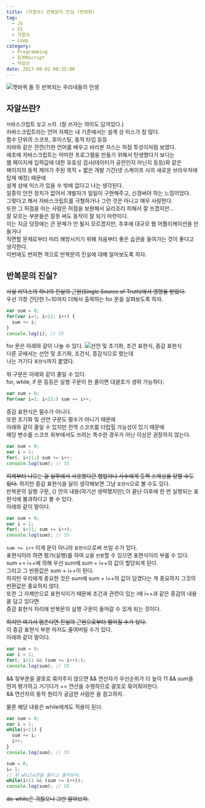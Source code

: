 ```yaml
---
title: (자알쓰) 반복문의 진실 (번외편)
tag:
  - JS
  - ES
  - 자알쓰
  - Loop
category:
  - Programming
  - ECMAScript
  - 자알쓰
date: 2017-06-02 00:35:00
---
```



![쳇바퀴 돌 듯 반복되는 우리네들의 인생](thumb.png)  
## 자알쓰란?
`자`바스크립트 `알`고 `쓰`자. (잘 쓰자는 의미도 담겨있다.)  
자바스크립트라는 언어 자체는 내 기준에서는 설계 상 미스가 참 많다.  
함수 단위의 스코프, 호이스팅, 동적 타입 등등  
자바와 같은 깐깐(?)한 언어를 배우고 바라본 자스는 허점 투성이처럼 보였다.  
애초에 자바스크립트는 어떠한 프로그램을 만들기 위해서 탄생했다기 보다는  
웹 페이지에 입력값에 대한 유효성 검사(데이터가 공란인지 아닌지 등등)와 같은  
페이지의 동적 제어가 주된 목적 + 짧은 개발 기간(넷 스케이프 사의 새로운 브라우저에 탑재 예정) 때문에  
설계 상에 미스가 있을 수 밖에 없다고 나는 생각된다.  
일종의 안전 장치가 없어서 개발자가 일일이 구현해주고, 신경써야 하는 느낌이었다.  
그렇다고 해서 자바스크립트를 극혐하거나 그런 것은 아니고 매우 사랑한다.  
또한 그 허점을 아는 사람은 허점을 보완해서 요리조리 피해서 잘 쓰겠지만...  
잘 모르는 부분들은 잘못 써도 동작이 잘 되기 마련이다.  
이는 지금 당장에는 큰 문제가 안 될지 모르겠지만, 추후에 대규모 웹 어플리케이션을 만들거나  
직면할 문제로부터 미리 해방시키기 위해 처음부터 좋은 습관을 들여가는 것이 좋다고 생각한다.  
이번에도 번외편 격으로 반복문의 진실에 대해 알아보도록 하자.  

## 반복문의 진실?
~~사실 리덕스의 하나의 진실의 근원(Single Source of Truth)에서 영향을 받았다.~~  
우선 가장 간단한 1~10까지 더해서 출력하는 for 문을 살펴보도록 하자.
```javascript
var sum = 0;
for(var i=1; i<11; i++) {
  sum += i;
}
console.log(i); // 55
```

for 문은 아래와 같이 나눌 수 있다.
![선언 및 초기화, 조건 표현식, 증감 표현식](01.png)  
다른 곳에서는 선언 및 초기화, 조건식, 증감식으로 했는데  
나는 거기다 `표현식`까지 붙였다.  

위 구문은 아래와 같이 줄일 수 있다.  
for, while, if 문 등등은 실행 구문이 한 줄이면 대괄호가 생략 가능하다.  
```javascript
var sum = 0;
for(var i=1; i<11;) sum += i++;
```

증감 표현식은 필수가 아니다.  
또한 초기화 및 선언 구문도 필수가 아니기 때문에    
아래와 같이 줄일 수 있지만 전역 스코프를 더럽힐 가능성이 있기 때문에  
해당 변수를 스코프 외부에서도 쓰려는 특수한 경우가 아닌 이상은 권장하지 않는다.  
```javascript
var sum = 0;
var i = 1;
for(; i<11;) sum += i++;
console.log(sum); // 55
```

~~이제부터 나오는 걸 실무에서 사용했다간 협업자나 사수에게 등짝 스매싱을 당할 수도 있다.~~
하지만 증감 표현식을 달리 생각해보면 그냥 `표현식`으로 볼 수도 있다.  
반복문의 실행 구문, {} 안의 내용(여기선 생략했지만),이 끝난 이후에 한 번 실행되는 표현식에 불과하다고 볼 수 있다.  
아래와 같이 말이다.  
```javascript
var sum = 0;
var i = 1;
for(; i<11; sum += i++);
console.log(sum); // 55
```

`sum += i++` 이게 문이 아니라 `표현식`으로써 쓰일 수가 있다.  
표현식이라 하면 평가(실행)를 하여 `값`을 `반환`할 수 있으면 표현식이라 부를 수 있다.  
sum += i++에 의해 우선 sum에 sum + i++의 값이 할당되게 된다.  
그리고 그 반환값은 sum + i++이 된다.  
하지만 우리에게 중요한 것은 sum에 sum + i++의 값이 담겼다는 게 중요하지 그것의 반환값은 중요하지 않다.  
또한 그 자체만으로 표현식이기 때문에 조건과 관련이 있는 i에 i++과 같은 증감의 내용을 담고 있다면  
증감 표현식 자리에 반복문의 실행 구문이 들어갈 수 있게 되는 것이다.  

~~하지만 여기서 멈춘다면 진실의 근원으로부터 멀어질 수가 있다.~~  
이 증감 표현식 부분 마저도 줄여버릴 수가 있다.  
아래와 같이 말이다.  
```javascript
var sum = 0;
var i = 1;
for(; i<11 && (sum += i++););
console.log(sum); // 55
```

&& 뒷부분을 괄호로 묶어주지 않으면 && 연산자가 우선순위가 더 높아
11 && sum을 먼저 평가하고 거기다가 += 연산을 수행하므로 괄호로 묶어줘야한다.  
&& 연산자의 동작 원리가 궁금한 사람은 ![]()을 참고하자.  

물론 해당 내용은 while에게도 적용이 된다.  
```javascript
var sum = 0;
var i = 1;
while(i<11) {
  sum += i;
  i++;
}
console.log(sum); // 55

sum = 0;
i= 1;
// 위 while문을 줄이고 줄여보자.
while(i<11 && (sum += i++));
console.log(sum); // 55
```

~~do-while은 귀찮으니 그만 알아보자.~~